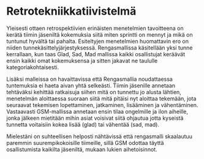 # Retrotekniikkatiivistelmä

Yleisesti ottaen retrospektiivien erinäisten menetelmien tavoitteena on
kerätä tiimin jäseniltä kokemuksia siitä miten sprintti on mennyt ja
mikä on tuntunut hyvältä tai pahalta. Esiteltyjen menetelmien
huomattavin ero on niiden tunnekäsittelyjärjestyksessä. Rengasmallissa
käsitellään yksi tunne kerrallaan, kun taas Glad, Sad, Mad mallissa
kaikki osallistujat keräävät ensin kaikki omat kokemuksensa ja sitten
jakavat ne taululle kategoriakohtaisesti.

Lisäksi malleissa on havaittavissa että Rengasmallia noudattaessa
tuntemuksia ei haeta aivan yhtä selkeästi. Tiimin jäsenille annetaan
tehtäväksi kehittää ratkaisuja siihen mitä on tunnettu jo alusta
lähtien, menetelmän aloittaessa suoraan siitä mitä pitäisi nyt aloittaa
tekemään, jota seuraavat tekemisen lopettaminen, jatkaminen, lisääminen
ja vähentäminen. Vastaavasti GSM-mallissa annetaan ensin tilaa
ongelmille ja ilon aiheille, jonka jälkeen mietitään mihin asiat
voisivat siitä ohjautua jotta kyseistä tunnetta voitaisiin kokea lisää
(glad) tai vähentää (sad, mad).

Mielestäni on suhteellisen helposti nähtävissä että rengasmalli
skaalautuu paremmin suurempikokoisille tiimeille, sillä GSM odottaa
täyttä osallistumista kaikilta jäseniltä, mukaan lukien aihetoisinnot.
